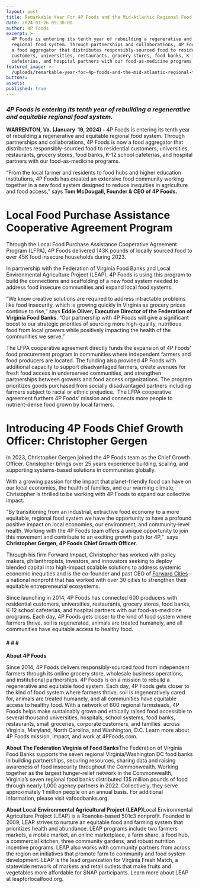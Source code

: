 ```yaml
---
layout: post
title: Remarkable Year For 4P Foods and the Mid-Atlantic Regional Food System
date: 2024-01-26 09:30:00
author: 4P Foods
excerpt: >-
  4P Foods is entering its tenth year of rebuilding a regenerative and equitable
  regional food system. Through partnerships and collaborations, 4P Foods is now
  a food aggregator that distributes responsibly-sourced food to residential
  customers, universities, restaurants, grocery stores, food banks, K-12 school
  cafeterias, and hospital partners with our food-as-medicine programs.
featured_image: >-
  /uploads/remarkable-year-for-4p-foods-and-the-mid-atlantic-regional-food-system.png
buttons:
assets:
published: true
---
```

<div class="editable"><h3><em>4P Foods is entering its tenth year of rebuilding a regenerative and equitable regional food system.</em></h3><p><strong>WARRENTON, Va. (January&nbsp; 19, 2024) -</strong> 4P Foods is entering its tenth year of rebuilding a regenerative and equitable regional food system. Through partnerships and collaborations, 4P Foods is now a food aggregator that distributes responsibly-sourced food to residential customers, universities, restaurants, grocery stores, food banks, K-12 school cafeterias, and hospital partners with our food-as-medicine programs.</p><p>“From the local farmer and residents to food hubs and higher education institutions, 4P Foods has created an extensive food community working together in a new food system designed to reduce inequities in agriculture and food access,” says <strong>Tom McDougall, Founder &amp; CEO of 4P Foods.</strong></p><h1><strong>Local Food Purchase Assistance Cooperative Agreement Program</strong></h1><p>Through the Local Food Purchase Assistance Cooperative Agreement Program (LFPA), 4P Foods delivered 143K pounds of locally sourced food to over 45K food insecure households during 2023.</p><p>In partnership with the Federation of Virginia Food Banks and Local Environmental Agriculture Project (LEAP), 4P Foods is using this program to build the connections and scaffolding of a new food system needed to address food insecure communities and expand local food systems.</p><p>“We know creative solutions are required to address intractable problems like food insecurity, which is growing quickly in Virginia as grocery prices continue to rise,” says <strong>Eddie Oliver, Executive Director of the Federation of Virginia Food Banks</strong>. “Our partnership with 4P Foods will give a significant boost to our strategic priorities of sourcing more high-quality, nutritious food from local growers while positively impacting the health of the communities we serve.”&nbsp;</p><p>The LFPA cooperative agreement directly funds the expansion of 4P Foods’ food procurement program in communities where independent farmers and food producers are located. The funding also provided 4P Foods with additional capacity to support disadvantaged farmers, create avenues for fresh food access in underserved communities, and strengthen partnerships between growers and food access organizations. The program prioritizes goods purchased from socially disadvantaged partners including farmers subject to racial or ethnic prejudice.&nbsp; The LFPA cooperative agreement furthers 4P Foods’ mission and connects more people to nutrient-dense food grown by local farmers.</p><h1><strong>Introducing 4P Foods Chief Growth Officer: Christopher Gergen</strong></h1><p>In 2023, Christopher Gergen joined the 4P Foods team as the Chief Growth Officer. Christopher brings over 25 years experience building, scaling, and supporting systems-based solutions in communities globally.&nbsp;</p><p>With a growing passion for the impact that planet-friendly food can have on our local economies, the health of families, and our warming climate, Christopher is thrilled to be working with 4P Foods to expand our collective impact.</p><p>“By transitioning from an industrial, extractive food economy to a more equitable, regional food system we have the opportunity to have a profound positive impact on local economies, our environment, and community-level health. Working with the 4P Foods team offers a unique opportunity to join this movement and contribute to an exciting growth path for 4P,”&nbsp; says <strong>Christopher Gergen, 4P Foods Chief Growth Officer</strong>.</p><p>Through his firm Forward Impact, Christopher has worked with policy makers, philanthropists, investors, and innovators seeking to deploy blended capital into high-impact scalable solutions to address systemic economic inequities and is the co-founder and past CEO of <a href="https://forwardcities.org/">Forward Cities</a> – a national nonprofit that has worked with over 30 cities to strengthen their equitable entrepreneurial ecosystems.</p><p>Since launching in 2014, 4P Foods has connected 600 producers with residential customers, universities, restaurants, grocery stores, food banks, K-12 school cafeterias, and hospital partners with our food-as-medicine programs. Each day, 4P Foods gets closer to the kind of food system where farmers thrive, soil is regenerated, animals are treated humanely, and all communities have equitable access to healthy food.</p><h4><strong># # #&nbsp;</strong></h4><p><strong>About 4P Foods</strong></p><p>Since 2014, 4P Foods delivers responsibly-sourced food from independent farmers through its online grocery store, wholesale business operations, and institutional partnerships. 4P Foods is on a mission to rebuild a regenerative and equitable food system. Each day, 4P Foods gets closer to the kind of food system where farmers thrive, soil is regeneratively cared for, animals are treated humanely, and all communities have equitable access to healthy food. With a network of 600 regional farmsteads, 4P Foods helps make sustainably grown and ethically raised food accessible to several thousand universities, hospitals, school systems, food banks, restaurants, small groceries, corporate customers, and families&nbsp; across Virginia, Maryland, North Carolina, and Washington, D.C. Learn more about 4P Foods mission, impact, and work at 4PFoods.com.</p><p><strong>About The Federation Virginia of Food Banks</strong>The Federation of Virginia Food Banks supports the seven regional Virginia/Washington DC food banks in building partnerships, securing resources, sharing data and raising awareness of food insecurity throughout the Commonwealth. Working together as the largest hunger-relief network in the Commonwealth, Virginia’s seven regional food banks distributed 135 million pounds of food through nearly 1,000 agency partners in 2022. Collectively, they serve approximately 1 million people on an annual basis. For additional information, please visit vafoodbanks.org.</p><strong>About Local Environmental Agricultural Project (LEAP)</strong>Local Environmental Agriculture Project (LEAP) is a Roanoke-based 501c3 nonprofit. Founded in 2009, LEAP strives to nurture an equitable food and farming system that prioritizes health and abundance. LEAP programs include two farmers markets, a mobile market, an online marketplace, a farm share, a food hub, a commercial kitchen, three community gardens, and robust nutrition incentive programs. LEAP also works with community partners from across the region on initiatives that promote farm to community and food system development. LEAP is the lead organization for Virginia Fresh Match, a statewide network of markets and retail outlets that make fruits and vegetables more affordable for SNAP participants. Learn more about LEAP at leapforlocalfood.org.</div>